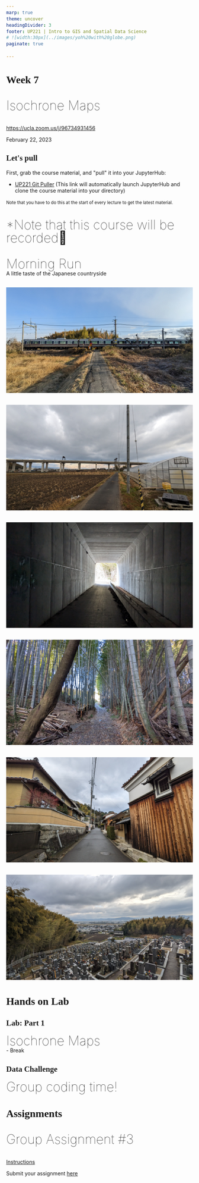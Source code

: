 ```yaml
---
marp: true
theme: uncover
headingDivider: 3
footer: UP221 | Intro to GIS and Spatial Data Science 
# ![width:30px](../images/yoh%20with%20globe.png)
paginate: true

---
```


<style>
kesmall {font-size:0.6em}
medium {font-size:0.9em}
large {font-size:2em}
xlarge {font-size:4em}
gray {padding:20px;background-color:whitesmoke;font-weight:800}
plum {padding:20px;background-color:plum;line-height:3}
xl { font-size:2.5em;font-weight:100;line-height:1}
h1,h2,h3,h4,h5{font-family:serif}
section {font-size:2em;font-weight:300;}
left {text-align:left;}
</style>

# Week 7

<xl>

Isochrone Maps

</xl>

https://ucla.zoom.us/j/96734931456

February 22, 2023

## Let's pull

First, grab the course material, and "pull" it into your JupyterHub:

* [UP221 Git Puller](https://jupyter.idre.ucla.edu/hub/user-redirect/git-pull?repo=https%3A%2F%2Fgithub.com%2Fyohman%2F23W-UP221&urlpath=lab%2Ftree%2F23W-UP221%2F&branch=main) 
(This link will automatically launch JupyterHub and clone the course material into your directory)

<small>Note that you have to do this at the start of every lecture to get the latest material.
</small>

##
<xl>

*Note that this course will be recorded🎥

</xl>

##


<xl>
Morning Run
</xl>
<br>
A little taste of the Japanese countryside

##

![bg](images/run1.jpg)

##

![bg](images/run2.jpg)

##

![bg](images/run3.jpg)

##

![bg](images/run4.jpg)

##

![bg](images/run5.jpg)

##

![bg](images/run6.jpg)

# Hands on Lab

## Lab: Part 1
<xl>
    Isochrone Maps
</xl>
<br>
- Break

## Data Challenge
<xl>
    Group coding time!
</xl>


# Assignments

<xl>

Group Assignment #3

</xl>

[Instructions](../../Group%20Assignments/GroupAssignment3.md)

Submit your assignment [here](https://github.com/yohman/23W-UP221/discussions/10)